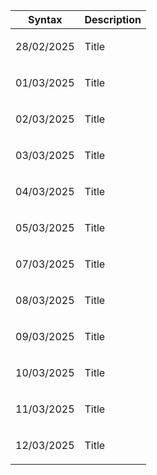 | Syntax | Description |
| --- | ----------- |
| <p>28/02/2025</p> | Title |
| <p>01/03/2025</p> | Title |
| <p>02/03/2025</p> | Title |
| <p>03/03/2025</p> | Title |
| <p>04/03/2025</p> | Title |
| <p>05/03/2025</p> | Title |
| <p>07/03/2025</p> | Title |
| <p>08/03/2025</p> | Title |
| <p>09/03/2025</p> | Title |
| <p>10/03/2025</p> | Title |
| <p>11/03/2025</p> | Title |
| <p>12/03/2025</p> | Title |
